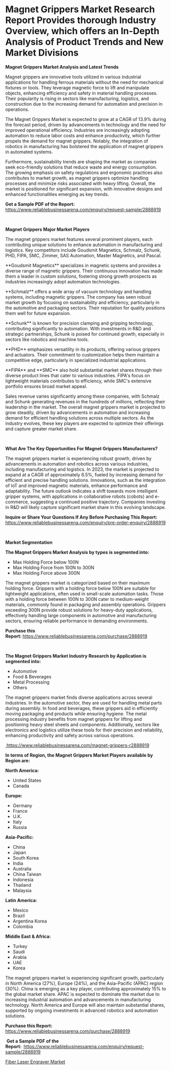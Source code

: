 <p><h1>Magnet Grippers Market Research Report Provides thorough Industry Overview, which offers an In-Depth Analysis of Product Trends and New Market Divisions</h1></p><p><strong>Magnet Grippers Market Analysis and Latest Trends</strong></p>
<p><p>Magnet grippers are innovative tools utilized in various industrial applications for handling ferrous materials without the need for mechanical fixtures or tools. They leverage magnetic force to lift and manipulate objects, enhancing efficiency and safety in material handling processes. Their popularity is rising in sectors like manufacturing, logistics, and construction due to the increasing demand for automation and precision in operations.</p><p>The Magnet Grippers Market is expected to grow at a CAGR of 13.9% during the forecast period, driven by advancements in technology and the need for improved operational efficiency. Industries are increasingly adopting automation to reduce labor costs and enhance productivity, which further propels the demand for magnet grippers. Notably, the integration of robotics in manufacturing has bolstered the application of magnet grippers in automated systems.</p><p>Furthermore, sustainability trends are shaping the market as companies seek eco-friendly solutions that reduce waste and energy consumption. The growing emphasis on safety regulations and ergonomic practices also contributes to market growth, as magnet grippers optimize handling processes and minimize risks associated with heavy lifting. Overall, the market is positioned for significant expansion, with innovative designs and enhanced functionalities emerging as key trends.</p></p>
<p><strong>Get a Sample PDF of the Report:&nbsp;</strong> <a href="https://www.reliablebusinessarena.com/enquiry/request-sample/2888919?utm_campaign=2033&utm_medium=2&utm_source=Github&utm_content=ia&utm_term=14032025&utm_id=magnet-grippers">https://www.reliablebusinessarena.com/enquiry/request-sample/2888919</a></p>
<p>&nbsp;</p>
<p><strong>Magnet Grippers Major Market Players</strong></p>
<p><p>The magnet grippers market features several prominent players, each contributing unique solutions to enhance automation in manufacturing and logistics. Key competitors include Goudsmit Magnetics, Schmalz, Schunk, PHD, FIPA, SMC, Zimmer, SAS Automation, Master Magnetics, and Pascal.</p><p>**Goudsmit Magnetics** specializes in magnetic systems and provides a diverse range of magnetic grippers. Their continuous innovation has made them a leader in custom solutions, fostering strong growth prospects as industries increasingly adopt automation technologies.</p><p>**Schmalz** offers a wide array of vacuum technology and handling systems, including magnetic grippers. The company has seen robust market growth by focusing on sustainability and efficiency, particularly in the automotive and packaging sectors. Their reputation for quality positions them well for future expansion.</p><p>**Schunk** is known for precision clamping and gripping technology, contributing significantly to automation. With investments in R&D and strategic partnerships, Schunk is poised for continued growth, especially in sectors like robotics and machine tools.</p><p>**PHD** emphasizes versatility in its products, offering various grippers and actuators. Their commitment to customization helps them maintain a competitive edge, particularly in specialized industrial applications.</p><p>**FIPA** and **SMC** also hold substantial market shares through their diverse product lines that cater to various industries. FIPA's focus on lightweight materials contributes to efficiency, while SMC's extensive portfolio ensures broad market appeal.</p><p>Sales revenue varies significantly among these companies, with Schmalz and Schunk generating revenues in the hundreds of millions, reflecting their leadership in the market. The overall magnet grippers market is projected to grow steadily, driven by advancements in automation and increasing demand for efficient handling solutions across multiple sectors. As the industry evolves, these key players are expected to optimize their offerings and capture greater market share.</p></p>
<p>&nbsp;</p>
<p><strong>What Are The Key Opportunities For Magnet Grippers Manufacturers?</strong></p>
<p><p>The magnet grippers market is experiencing robust growth, driven by advancements in automation and robotics across various industries, including manufacturing and logistics. In 2023, the market is projected to expand at a CAGR of approximately 6.5%, fueled by increasing demand for efficient and precise handling solutions. Innovations, such as the integration of IoT and improved magnetic materials, enhance performance and adaptability. The future outlook indicates a shift towards more intelligent gripper systems, with applications in collaborative robots (cobots) and e-commerce, suggesting a continued positive trajectory. Companies investing in R&D will likely capture significant market share in this evolving landscape.</p></p>
<p><strong>Inquire or Share Your Questions If Any Before Purchasing This Report:</strong> <a href="https://www.reliablebusinessarena.com/enquiry/pre-order-enquiry/2888919?utm_campaign=2033&utm_medium=2&utm_source=Github&utm_content=ia&utm_term=14032025&utm_id=magnet-grippers">https://www.reliablebusinessarena.com/enquiry/pre-order-enquiry/2888919</a></p>
<p>&nbsp;</p>
<p><strong>Market Segmentation</strong></p>
<p><strong>The Magnet Grippers Market Analysis by types is segmented into:</strong></p>
<p><ul><li>Max Holding Force below 100N</li><li>Max Holding Force from 100N to 300N</li><li>Max Holding Force above 300N</li></ul></p>
<p><p>The magnet grippers market is categorized based on their maximum holding force. Grippers with a holding force below 100N are suitable for lightweight applications, often used in small-scale automation tasks. Those with a holding force between 100N to 300N cater to medium-weight materials, commonly found in packaging and assembly operations. Grippers exceeding 300N provide robust solutions for heavy-duty applications, effectively handling large components in automotive and manufacturing sectors, ensuring reliable performance in demanding environments.</p></p>
<p><strong>Purchase this Report:&nbsp;</strong><a href="https://www.reliablebusinessarena.com/purchase/2888919?utm_campaign=2033&utm_medium=2&utm_source=Github&utm_content=ia&utm_term=14032025&utm_id=magnet-grippers">https://www.reliablebusinessarena.com/purchase/2888919</a></p>
<p>&nbsp;</p>
<p><strong>The Magnet Grippers Market Industry Research by Application is segmented into:</strong></p>
<p><ul><li>Automotive</li><li>Food & Beverages</li><li>Metal Processing</li><li>Others</li></ul></p>
<p><p>The magnet grippers market finds diverse applications across several industries. In the automotive sector, they are used for handling metal parts during assembly. In food and beverages, these grippers aid in efficiently moving packaging and products while ensuring hygiene. The metal processing industry benefits from magnet grippers for lifting and positioning heavy steel sheets and components. Additionally, sectors like electronics and logistics utilize these tools for their precision and reliability, enhancing productivity and safety across various operations.</p></p>
<p><a href="https://www.reliablebusinessarena.com/magnet-grippers-r2888919?utm_campaign=2033&utm_medium=2&utm_source=Github&utm_content=ia&utm_term=14032025&utm_id=magnet-grippers">&nbsp;https://www.reliablebusinessarena.com/magnet-grippers-r2888919</a></p>
<p><strong>In terms of Region, the Magnet Grippers Market Players available by Region are:</strong></p>
<p>
    <p> <strong> North America: </strong>
        <ul>
            <li>United States</li>
            <li>Canada</li>
        </ul>
        </p> 
    <p> <strong> Europe: </strong>
        <ul>
            <li>Germany</li>
            <li>France</li>
            <li>U.K.</li>
            <li>Italy</li>
            <li>Russia</li>
        </ul>
        </p> 
    <p> <strong> Asia-Pacific: </strong>
        <ul>
            <li>China</li>
            <li>Japan</li>
            <li>South Korea</li>
            <li>India</li>
            <li>Australia</li>
            <li>China Taiwan</li>
            <li>Indonesia</li>
            <li>Thailand</li>
            <li>Malaysia</li>
        </ul>
        </p> 
    <p> <strong> Latin America: </strong>
        <ul>
            <li>Mexico</li>
            <li>Brazil</li>
            <li>Argentina Korea</li>
            <li>Colombia</li>
        </ul>
        </p> 
    <p> <strong> Middle East & Africa: </strong>
        <ul>
            <li>Turkey</li>
            <li>Saudi</li>
            <li>Arabia</li>
            <li>UAE</li>
            <li>Korea</li>
        </ul>
    </p>
    </p>
<p><p>The magnet grippers market is experiencing significant growth, particularly in North America (27%), Europe (24%), and the Asia-Pacific (APAC) region (30%). China is emerging as a key player, contributing approximately 15% to the global market share. APAC is expected to dominate the market due to increasing industrial automation and advancements in manufacturing technology. North America and Europe will also maintain substantial shares, supported by ongoing investments in advanced robotics and automation solutions.</p></p>
<p><strong>Purchase this Report: </strong><a href="https://www.reliablebusinessarena.com/purchase/2888919?utm_campaign=2033&utm_medium=2&utm_source=Github&utm_content=ia&utm_term=14032025&utm_id=magnet-grippers">https://www.reliablebusinessarena.com/purchase/2888919</a></p>
<p>&nbsp;<strong>Get a Sample PDF of the Report:&nbsp;&nbsp;</strong><a href="https://www.reliablebusinessarena.com/enquiry/request-sample/2888919?utm_campaign=2033&utm_medium=2&utm_source=Github&utm_content=ia&utm_term=14032025&utm_id=magnet-grippers">https://www.reliablebusinessarena.com/enquiry/request-sample/2888919</a></p>
<p><strong></strong></p>
<p><p><a href="https://github.com/mahnoor2003/Market-Research-Report-List-7/blob/main/fiber-laser-engraver-market.md?utm_campaign=2033&utm_medium=2&utm_source=Github&utm_content=ia&utm_term=14032025&utm_id=magnet-grippers">Fiber Laser Engraver Market</a></p></p>